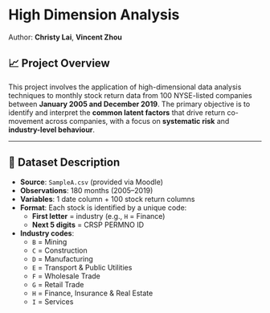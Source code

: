 # High Dimension Analysis
Author: **Christy Lai**, **Vincent Zhou**

## 📈 Project Overview

This project involves the application of high-dimensional data analysis techniques to monthly stock return data from 100 NYSE-listed companies between **January 2005 and December 2019**. The primary objective is to identify and interpret the **common latent factors** that drive return co-movement across companies, with a focus on **systematic risk** and **industry-level behaviour**.

---

## 📁 Dataset Description

- **Source**: `SampleA.csv` (provided via Moodle)
- **Observations**: 180 months (2005–2019)
- **Variables**: 1 date column + 100 stock return columns
- **Format**: Each stock is identified by a unique code:
  - **First letter** = industry (e.g., `H` = Finance)
  - **Next 5 digits** = CRSP PERMNO ID
- **Industry codes**:
  - `B` = Mining  
  - `C` = Construction  
  - `D` = Manufacturing  
  - `E` = Transport & Public Utilities  
  - `F` = Wholesale Trade  
  - `G` = Retail Trade  
  - `H` = Finance, Insurance & Real Estate  
  - `I` = Services  